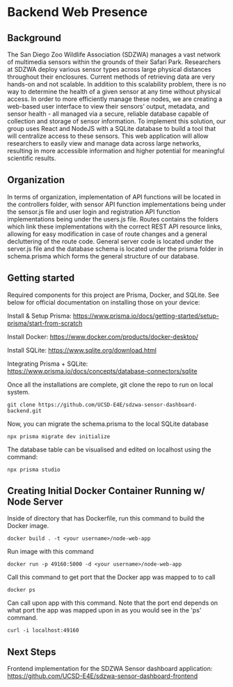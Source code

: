 # Backend Web Presence
## Background
The San Diego Zoo Wildlife Association (SDZWA) manages a vast network of multimedia sensors within the grounds of their
Safari Park. Researchers at SDZWA deploy various sensor types across large physical distances throughout their enclosures.
Current methods of retrieving data are very hands-on and not scalable. In addition to this scalability problem, there is no
way to determine the health of a given sensor at any time without physical access. In order to more efficiently manage these
nodes, we are creating a web-based user interface to view their sensors’ output, metadata, and sensor health - all managed via
a secure, reliable database capable of collection and storage of sensor information. To implement this solution, our group uses
React and NodeJS with a SQLite database to build a tool that will centralize access to these sensors. This web application will
allow researchers to easily view and manage data across large networks, resulting in more accessible information and higher
potential for meaningful scientific results.

## Organization
In terms of organization, implementation of API functions will be located in the controllers folder, with sensor API function implementations being under the sensor.js file and user login and registration API function implementations being under the users.js file. Routes contains the folders which link these implementations with the correct REST API resource links, allowing for easy modification in case of route changes and a general decluttering of the route code. General server code is located under the server.js file and the database schema is located under the prisma folder in schema.prisma which forms the general structure of our database. 

## Getting started
Required components for this project are Prisma, Docker, and SQLite. See below for official documentation on installing those on your device:

Install & Setup Prisma: https://www.prisma.io/docs/getting-started/setup-prisma/start-from-scratch

Install Docker: https://www.docker.com/products/docker-desktop/

Install SQLite: https://www.sqlite.org/download.html

Integrating Prisma + SQLite: https://www.prisma.io/docs/concepts/database-connectors/sqlite

Once all the installations are complete, git clone the repo to run on local system.
```
git clone https://github.com/UCSD-E4E/sdzwa-sensor-dashboard-backend.git

```

Now, you can migrate the schema.prisma to the local SQLite database
```
npx prisma migrate dev initialize

```
The database table can be visualised and edited on localhost using the command:
```
npx prisma studio

```
## Creating Initial Docker Container Running w/ Node Server

Inside of directory that has Dockerfile, run this command to build the Docker image.
```
docker build . -t <your username>/node-web-app
```

Run image with this command
```
docker run -p 49160:5000 -d <your username>/node-web-app
```
Call this command to get port that the Docker app was mapped to to call
```
docker ps
```

Can call upon app with this command. Note that the port end depends on what port the app was mapped upon in as you would see in the 'ps' command.
```
curl -i localhost:49160
```

## Next Steps

Frontend implementation for the SDZWA Sensor dashboard application:  https://github.com/UCSD-E4E/sdzwa-sensor-dashboard-frontend





